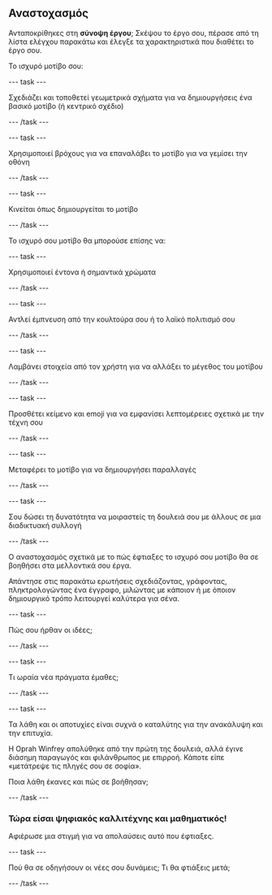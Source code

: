 ## Αναστοχασμός

Ανταποκρίθηκες στη **σύνοψη έργου**; Σκέψου το έργο σου, πέρασε από τη λίστα ελέγχου παρακάτω και έλεγξε τα χαρακτηριστικά που διαθέτει το έργο σου.

Το ισχυρό μοτίβο σου:

--- task ---

Σχεδιάζει και τοποθετεί γεωμετρικά σχήματα για να δημιουργήσεις ένα βασικό μοτίβο (ή κεντρικό σχέδιο)

--- /task ---

--- task ---

Χρησιμοποιεί βρόχους για να επαναλάβει το μοτίβο για να γεμίσει την οθόνη

--- /task ---

--- task ---

Κινείται όπως δημιουργείται το μοτίβο

--- /task ---

Το ισχυρό σου μοτίβο θα μπορούσε επίσης να:

--- task ---

Χρησιμοποιεί έντονα ή σημαντικά χρώματα

--- /task ---

--- task ---

Αντλεί έμπνευση από την κουλτούρα σου ή το λαϊκό πολιτισμό σου

--- /task ---

--- task ---

Λαμβάνει στοιχεία από τον χρήστη για να αλλάξει το μέγεθος του μοτίβου

--- /task ---

--- task ---

Προσθέτει κείμενο και emoji για να εμφανίσει λεπτομέρειες σχετικά με την τέχνη σου

--- /task ---

--- task ---

Μεταφέρει το μοτίβο για να δημιουργήσει παραλλαγές

--- /task ---


--- task ---

Σου δώσει τη δυνατότητα να μοιραστείς τη δουλειά σου με άλλους σε μια διαδικτυακή συλλογή

--- /task ---


Ο αναστοχασμός σχετικά με το πώς έφτιαξες το ισχυρό σου μοτίβο θα σε βοηθήσει στα μελλοντικά σου έργα.

Απάντησε στις παρακάτω ερωτήσεις σχεδιάζοντας, γράφοντας, πληκτρολογώντας ένα έγγραφο, μιλώντας με κάποιον ή με όποιον δημιουργικό τρόπο λειτουργεί καλύτερα για σένα.

--- task ---

Πώς σου ήρθαν οι ιδέες;

--- /task ---

--- task ---

Τι ωραία νέα πράγματα έμαθες;

--- /task ---

--- task ---

Τα λάθη και οι αποτυχίες είναι συχνά ο καταλύτης για την ανακάλυψη και την επιτυχία.

Η Oprah Winfrey απολύθηκε από την πρώτη της δουλειά, αλλά έγινε διάσημη παραγωγός και φιλάνθρωπος με επιρροή. Κάποτε είπε «μετάτρεψε τις πληγές σου σε σοφία».

Ποια λάθη έκανες και πώς σε βοήθησαν;

--- /task ---

### Τώρα είσαι ψηφιακός καλλιτέχνης και μαθηματικός!

Αφιέρωσε μια στιγμή για να απολαύσεις αυτό που έφτιαξες.

--- task ---

Πού θα σε οδηγήσουν οι νέες σου δυνάμεις; Τι θα φτιάξεις μετά;

--- /task ---

